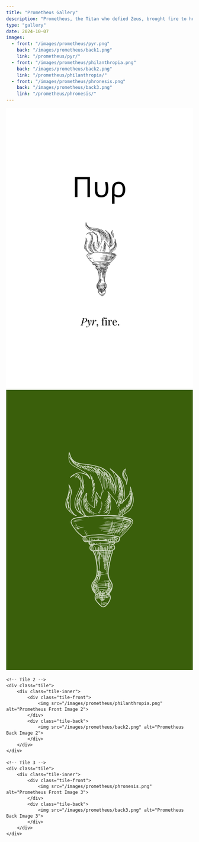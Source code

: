 ```yaml
---
title: "Prometheus Gallery"
description: "Prometheus, the Titan who defied Zeus, brought fire to humanity, enabling progress and enlightenment."
type: "gallery"
date: 2024-10-07
images:
  - front: "/images/prometheus/pyr.png"
    back: "/images/prometheus/back1.png"
    link: "/prometheus/pyr/"
  - front: "/images/prometheus/philanthropia.png"
    back: "/images/prometheus/back2.png"
    link: "/prometheus/philanthropia/"
  - front: "/images/prometheus/phronesis.png"
    back: "/images/prometheus/back3.png"
    link: "/prometheus/phronesis/"
---
```


<!-- Gallery Content -->
<div class="image-tile-container">
    <!-- Tile 1 -->
    <div class="tile">
        <div class="tile-inner">
            <div class="tile-front">
                <img src="/images/prometheus/pyr.png" alt="Prometheus Front Image 1">
            </div>
            <div class="tile-back">
                <img src="/images/prometheus/back1.png" alt="Prometheus Back Image 1">
            </div>
        </div>
    </div>

    <!-- Tile 2 -->
    <div class="tile">
        <div class="tile-inner">
            <div class="tile-front">
                <img src="/images/prometheus/philanthropia.png" alt="Prometheus Front Image 2">
            </div>
            <div class="tile-back">
                <img src="/images/prometheus/back2.png" alt="Prometheus Back Image 2">
            </div>
        </div>
    </div>

    <!-- Tile 3 -->
    <div class="tile">
        <div class="tile-inner">
            <div class="tile-front">
                <img src="/images/prometheus/phronesis.png" alt="Prometheus Front Image 3">
            </div>
            <div class="tile-back">
                <img src="/images/prometheus/back3.png" alt="Prometheus Back Image 3">
            </div>
        </div>
    </div>
</div>

